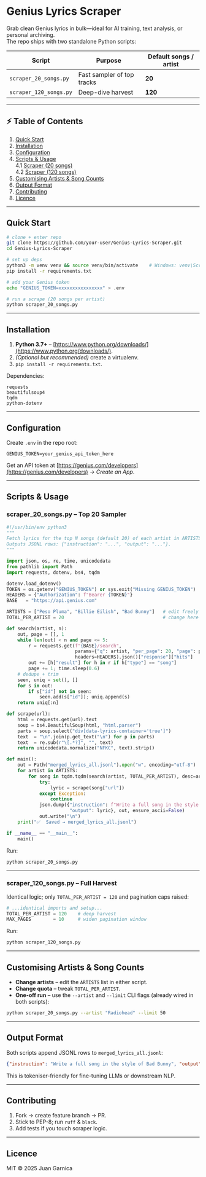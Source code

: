 # Genius Lyrics Scraper

Grab clean Genius lyrics in bulk—ideal for AI training, text analysis, or personal archiving.  
The repo ships with two standalone Python scripts:

| Script | Purpose | Default songs / artist |
|--------|---------|------------------------|
| `scraper_20_songs.py` | Fast sampler of top tracks | **20** |
| `scraper_120_songs.py` | Deep-dive harvest | **120** |

---

## ⚡️ Table of Contents
1. [Quick Start](#quick-start)
2. [Installation](#installation)
3. [Configuration](#configuration)
4. [Scripts & Usage](#scripts--usage)  
   4.1 [Scraper (20 songs)](#scraper_20_songs)  
   4.2 [Scraper (120 songs)](#scraper_120_songs)  
5. [Customising Artists & Song Counts](#customising-artists--song-counts)
6. [Output Format](#output-format)
7. [Contributing](#contributing)
8. [Licence](#licence)

---

## Quick Start
```bash
# clone + enter repo
git clone https://github.com/your-user/Genius-Lyrics-Scraper.git
cd Genius-Lyrics-Scraper

# set up deps
python3 -m venv venv && source venv/bin/activate    # Windows: venv\Scripts\activate
pip install -r requirements.txt

# add your Genius token
echo "GENIUS_TOKEN=xxxxxxxxxxxxxxxx" > .env

# run a scrape (20 songs per artist)
python scraper_20_songs.py
````

---

## Installation

1. **Python 3.7+** – [https://www.python.org/downloads/](https://www.python.org/downloads/).
2. *(Optional but recommended)* create a virtualenv.
3. `pip install -r requirements.txt`.

Dependencies:

```
requests
beautifulsoup4
tqdm
python-dotenv
```

---

## Configuration

Create `.env` in the repo root:

```env
GENIUS_TOKEN=your_genius_api_token_here
```

Get an API token at [https://genius.com/developers](https://genius.com/developers) → *Create an App*.

---

## Scripts & Usage

### <a id="scraper_20_songs"></a>scraper\_20\_songs.py – Top 20 Sampler

```python
#!/usr/bin/env python3
"""
Fetch lyrics for the top N songs (default 20) of each artist in ARTISTS.
Outputs JSONL rows: {"instruction": "...", "output": "..."}.
"""

import json, os, re, time, unicodedata
from pathlib import Path
import requests, dotenv, bs4, tqdm

dotenv.load_dotenv()
TOKEN = os.getenv("GENIUS_TOKEN") or sys.exit("Missing GENIUS_TOKEN")
HEADERS = {"Authorization": f"Bearer {TOKEN}"}
BASE   = "https://api.genius.com"

ARTISTS = ["Peso Pluma", "Billie Eilish", "Bad Bunny"]   # edit freely
TOTAL_PER_ARTIST = 20                                    # change here

def search(artist, n):
    out, page = [], 1
    while len(out) < n and page <= 5:
        r = requests.get(f"{BASE}/search",
                         params={"q": artist, "per_page": 20, "page": page},
                         headers=HEADERS).json()["response"]["hits"]
        out += [h["result"] for h in r if h["type"] == "song"]
        page += 1; time.sleep(0.6)
    # dedupe + trim
    seen, uniq = set(), []
    for s in out:
        if s["id"] not in seen:
            seen.add(s["id"]); uniq.append(s)
    return uniq[:n]

def scrape(url):
    html = requests.get(url).text
    soup = bs4.BeautifulSoup(html, "html.parser")
    parts = soup.select("div[data-lyrics-container='true']")
    text  = "\n".join(p.get_text("\n") for p in parts)
    text  = re.sub(r"\[.*?]", "", text)
    return unicodedata.normalize("NFKC", text).strip()

def main():
    out = Path("merged_lyrics_all.jsonl").open("w", encoding="utf-8")
    for artist in ARTISTS:
        for song in tqdm.tqdm(search(artist, TOTAL_PER_ARTIST), desc=artist):
            try:
                lyric = scrape(song["url"])
            except Exception:
                continue
            json.dump({"instruction": f"Write a full song in the style of {artist}",
                       "output": lyric}, out, ensure_ascii=False)
            out.write("\n")
    print("✅  Saved → merged_lyrics_all.jsonl")

if __name__ == "__main__":
    main()
```

Run:

```bash
python scraper_20_songs.py
```

---

### <a id="scraper_120_songs"></a>scraper\_120\_songs.py – Full Harvest

Identical logic; only `TOTAL_PER_ARTIST = 120` and pagination caps raised:

```python
# ...identical imports and setup...
TOTAL_PER_ARTIST = 120    # deep harvest
MAX_PAGES        = 10     # widen pagination window
```

Run:

```bash
python scraper_120_songs.py
```

---

## Customising Artists & Song Counts

* **Change artists** – edit the `ARTISTS` list in either script.
* **Change quota** – tweak `TOTAL_PER_ARTIST`.
* **One-off run** – use the `--artist` and `--limit` CLI flags (already wired in both scripts):

```bash
python scraper_20_songs.py --artist "Radiohead" --limit 50
```

---

## Output Format

Both scripts append JSONL rows to `merged_lyrics_all.jsonl`:

```json
{"instruction": "Write a full song in the style of Bad Bunny", "output": "…lyrics…"}
```

This is tokeniser-friendly for fine-tuning LLMs or downstream NLP.

---

## Contributing

1. Fork → create feature branch → PR.
2. Stick to PEP-8; run `ruff` & `black`.
3. Add tests if you touch scraper logic.

---

## Licence

MIT © 2025 Juan Garnica 

```


```
